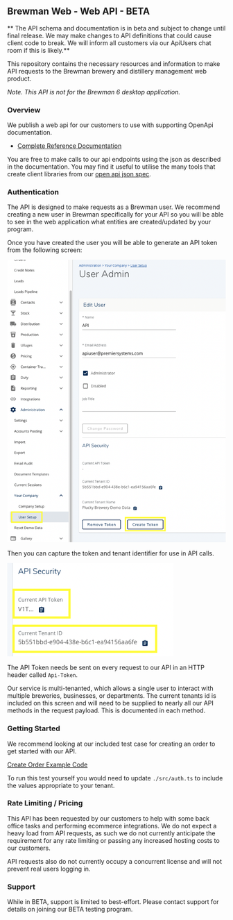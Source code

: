 ## Brewman Web - Web API - BETA

** The API schema and documentation is in beta and subject to change until final release. We may make changes to API 
definitions that could cause client code to break. We will inform all customers via our ApiUsers chat room if this is 
likely.**

This repository contains the necessary resources and information to make API requests to the Brewman brewery and 
distillery management web product.

*Note. This API is not for the Brewman 6 desktop application.*

### Overview
We publish a web api for our customers to use with supporting OpenApi documentation.

- [Complete Reference Documentation](https://brewman.premiersystems.com/swagger/index.html)

You are free to make calls to our api endpoints using the json as described in the documentation. You may find it useful to utilise the many tools that create client libraries from our [open api json spec](https://brewman.premiersystems.com/swagger/v1/swagger.json).

### Authentication
The API is designed to make requests as a Brewman user. We recommend creating a new user in Brewman specifically for your 
API so you will be able to see in the web application what entities are created/updated by your program.

Once you have created the user you will be able to generate an API token from the following screen:

![Create Token](./1.png)

Then you can capture the token and tenant identifier for use in API calls.

![CApture Token](./2.png)

The API Token needs be sent on every request to our API in an HTTP header called `Api-Token`.

Our service is multi-tenanted, which allows a single user to interact with multiple breweries, businesses, or departments.
The current tenants id is included on this screen and will need to be supplied to nearly all our API methods in the request
payload. This is documented in each method.

### Getting Started

We recommend looking at our included test case for creating an order to get started with our API.

[Create Order Example Code](./src/tests/orders.test.ts)

To run this test yourself you would need to update `./src/auth.ts` to include the values appropriate to your tenant. 

### Rate Limiting / Pricing
This API has been requested by our customers to help with some back office tasks and performing ecommerce integrations. 
We do not expect a heavy load from API requests, as such we do not currently anticipate the requirement for any rate 
limiting or passing any increased hosting costs to our customers.

API requests also do not currently occupy a concurrent license and will not prevent real users logging in.

### Support
While in BETA, support is limited to best-effort. Please contact support for details on joining our BETA testing program.
